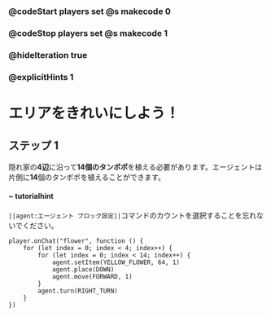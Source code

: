 ### @codeStart players set @s makecode 0
### @codeStop players set @s makecode 1

### @hideIteration true
### @explicitHints 1


# エリアをきれいにしよう！

## ステップ 1
隠れ家の**4辺**に沿って**14個のタンポポ**を植える必要があります。エージェントは片側に**14**個のタンポポを植えることができます。

#### ~ tutorialhint 
``||agent:エージェント ブロック設定||``コマンドのカウントを選択することを忘れないでください。


```ghost
player.onChat("flower", function () {
    for (let index = 0; index < 4; index++) {
        for (let index = 0; index < 14; index++) {
            agent.setItem(YELLOW_FLOWER, 64, 1)
            agent.place(DOWN)
            agent.move(FORWARD, 1)
        }
        agent.turn(RIGHT_TURN)
    }
})

``` 
